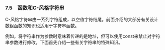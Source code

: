 ### 7.5　函数和C-风格字符串

C-风格字符串由一系列字符组成，以空值字符结尾。前面介绍的大部分有关设计数组函数的知识也适用于字符串函数。

例如，将字符串作为参数时意味着传递的是地址，但可以使用const来禁止对字符串参数进行修改。下面首先介绍一些有关字符串的特殊知识。

